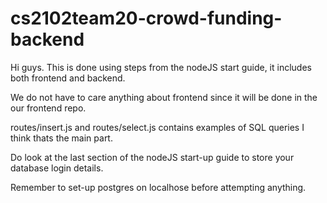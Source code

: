 # cs2102team20-crowd-funding-backend

Hi guys. 
This is done using steps from the nodeJS start guide, it includes both frontend and backend.

We do not have to care anything about frontend since it will be done in the our frontend repo.

routes/insert.js and routes/select.js contains examples of SQL queries I think thats the main part.

Do look at the last section of the nodeJS start-up guide to store your database login details. 

Remember to set-up postgres on localhose before attempting anything.
